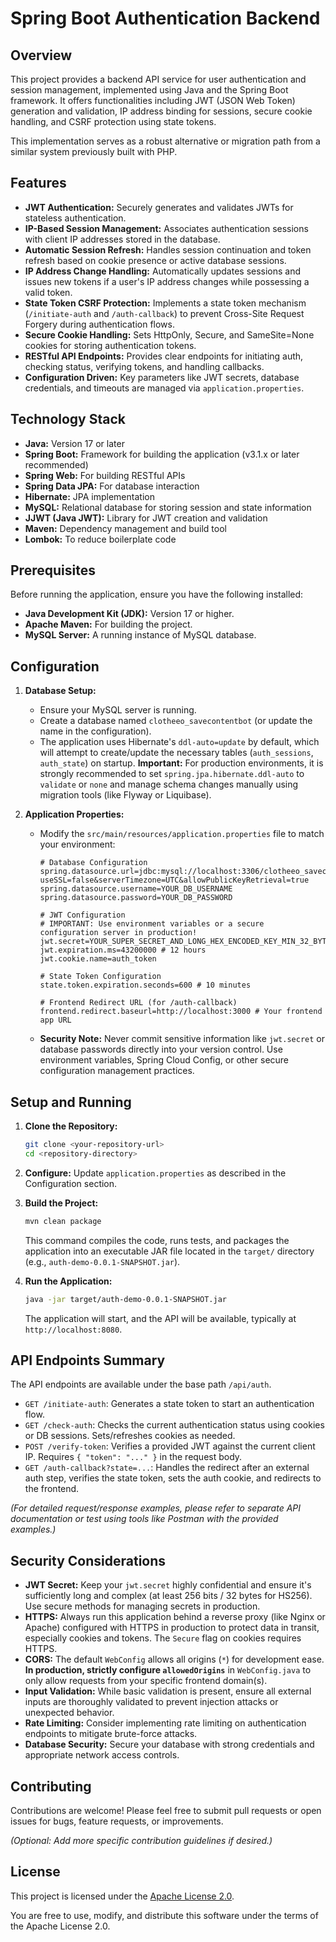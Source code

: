 # Spring Boot Authentication Backend

## Overview

This project provides a backend API service for user authentication and session management, implemented using Java and the Spring Boot framework. It offers functionalities including JWT (JSON Web Token) generation and validation, IP address binding for sessions, secure cookie handling, and CSRF protection using state tokens.

This implementation serves as a robust alternative or migration path from a similar system previously built with PHP.

## Features

* **JWT Authentication:** Securely generates and validates JWTs for stateless authentication.
* **IP-Based Session Management:** Associates authentication sessions with client IP addresses stored in the database.
* **Automatic Session Refresh:** Handles session continuation and token refresh based on cookie presence or active database sessions.
* **IP Address Change Handling:** Automatically updates sessions and issues new tokens if a user's IP address changes while possessing a valid token.
* **State Token CSRF Protection:** Implements a state token mechanism (`/initiate-auth` and `/auth-callback`) to prevent Cross-Site Request Forgery during authentication flows.
* **Secure Cookie Handling:** Sets HttpOnly, Secure, and SameSite=None cookies for storing authentication tokens.
* **RESTful API Endpoints:** Provides clear endpoints for initiating auth, checking status, verifying tokens, and handling callbacks.
* **Configuration Driven:** Key parameters like JWT secrets, database credentials, and timeouts are managed via `application.properties`.

## Technology Stack

* **Java:** Version 17 or later
* **Spring Boot:** Framework for building the application (v3.1.x or later recommended)
* **Spring Web:** For building RESTful APIs
* **Spring Data JPA:** For database interaction
* **Hibernate:** JPA implementation
* **MySQL:** Relational database for storing session and state information
* **JJWT (Java JWT):** Library for JWT creation and validation
* **Maven:** Dependency management and build tool
* **Lombok:** To reduce boilerplate code

## Prerequisites

Before running the application, ensure you have the following installed:

* **Java Development Kit (JDK):** Version 17 or higher.
* **Apache Maven:** For building the project.
* **MySQL Server:** A running instance of MySQL database.

## Configuration

1.  **Database Setup:**
    * Ensure your MySQL server is running.
    * Create a database named `clotheeo_savecontentbot` (or update the name in the configuration).
    * The application uses Hibernate's `ddl-auto=update` by default, which will attempt to create/update the necessary tables (`auth_sessions`, `auth_state`) on startup. **Important:** For production environments, it is strongly recommended to set `spring.jpa.hibernate.ddl-auto` to `validate` or `none` and manage schema changes manually using migration tools (like Flyway or Liquibase).

2.  **Application Properties:**
    * Modify the `src/main/resources/application.properties` file to match your environment:
        ```properties
        # Database Configuration
        spring.datasource.url=jdbc:mysql://localhost:3306/clotheeo_savecontentbot?useSSL=false&serverTimezone=UTC&allowPublicKeyRetrieval=true
        spring.datasource.username=YOUR_DB_USERNAME
        spring.datasource.password=YOUR_DB_PASSWORD

        # JWT Configuration
        # IMPORTANT: Use environment variables or a secure configuration server in production!
        jwt.secret=YOUR_SUPER_SECRET_AND_LONG_HEX_ENCODED_KEY_MIN_32_BYTES
        jwt.expiration.ms=43200000 # 12 hours
        jwt.cookie.name=auth_token

        # State Token Configuration
        state.token.expiration.seconds=600 # 10 minutes

        # Frontend Redirect URL (for /auth-callback)
        frontend.redirect.baseurl=http://localhost:3000 # Your frontend app URL
        ```
    * **Security Note:** Never commit sensitive information like `jwt.secret` or database passwords directly into your version control. Use environment variables, Spring Cloud Config, or other secure configuration management practices.

## Setup and Running

1.  **Clone the Repository:**
    ```bash
    git clone <your-repository-url>
    cd <repository-directory>
    ```

2.  **Configure:** Update `application.properties` as described in the Configuration section.

3.  **Build the Project:**
    ```bash
    mvn clean package
    ```
    This command compiles the code, runs tests, and packages the application into an executable JAR file located in the `target/` directory (e.g., `auth-demo-0.0.1-SNAPSHOT.jar`).

4.  **Run the Application:**
    ```bash
    java -jar target/auth-demo-0.0.1-SNAPSHOT.jar
    ```
    The application will start, and the API will be available, typically at `http://localhost:8080`.

## API Endpoints Summary

The API endpoints are available under the base path `/api/auth`.

* `GET /initiate-auth`: Generates a state token to start an authentication flow.
* `GET /check-auth`: Checks the current authentication status using cookies or DB sessions. Sets/refreshes cookies as needed.
* `POST /verify-token`: Verifies a provided JWT against the current client IP. Requires `{ "token": "..." }` in the request body.
* `GET /auth-callback?state=...`: Handles the redirect after an external auth step, verifies the state token, sets the auth cookie, and redirects to the frontend.

*(For detailed request/response examples, please refer to separate API documentation or test using tools like Postman with the provided examples.)*

## Security Considerations

* **JWT Secret:** Keep your `jwt.secret` highly confidential and ensure it's sufficiently long and complex (at least 256 bits / 32 bytes for HS256). Use secure methods for managing secrets in production.
* **HTTPS:** Always run this application behind a reverse proxy (like Nginx or Apache) configured with HTTPS in production to protect data in transit, especially cookies and tokens. The `Secure` flag on cookies requires HTTPS.
* **CORS:** The default `WebConfig` allows all origins (`*`) for development ease. **In production, strictly configure `allowedOrigins`** in `WebConfig.java` to only allow requests from your specific frontend domain(s).
* **Input Validation:** While basic validation is present, ensure all external inputs are thoroughly validated to prevent injection attacks or unexpected behavior.
* **Rate Limiting:** Consider implementing rate limiting on authentication endpoints to mitigate brute-force attacks.
* **Database Security:** Secure your database with strong credentials and appropriate network access controls.

## Contributing

Contributions are welcome! Please feel free to submit pull requests or open issues for bugs, feature requests, or improvements.

*(Optional: Add more specific contribution guidelines if desired.)*

## License

This project is licensed under the [Apache License 2.0](https://www.apache.org/licenses/LICENSE-2.0). 

You are free to use, modify, and distribute this software under the terms of the Apache License 2.0. 

